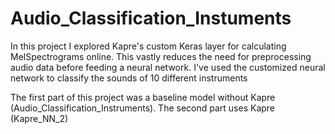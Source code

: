 # Audio_Classification_Instuments
In this project I explored Kapre's custom Keras layer for calculating MelSpectrograms online.
This vastly reduces the need for preprocessing audio data before feeding a neural network.
I've used the customized neural network to classify the sounds of 10 different instruments

The first part of this project was a baseline model without Kapre (Audio_Classification_Instruments).
The second part uses Kapre (Kapre_NN_2)

